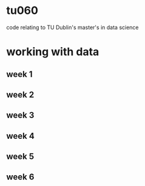 # tu060
code relating to TU Dublin's master's in data science
# working with data
## week 1

## week 2

## week 3

## week 4

## week 5

## week 6